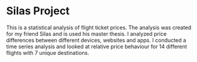 # Silas Project
This is a statistical analysis of flight ticket prices. The analysis was created for my friend Silas and is used his master thesis. I analyzed price differences between different devices, websites and apps. I conducted a time series analysis and looked at relative price behaviour for 14 different flights with 7 unique destinations.
